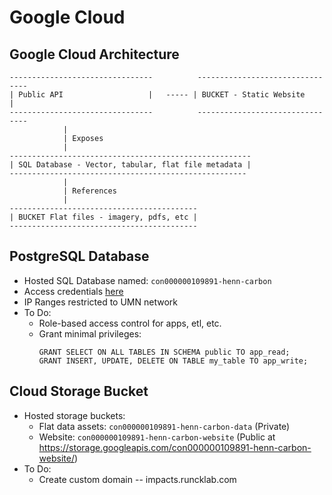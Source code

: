 # Google Cloud

## Google Cloud Architecture
```
--------------------------------          --------------------------------
| Public API                   |   ----- | BUCKET - Static Website      | 
--------------------------------          --------------------------------
            |
            | Exposes
            |
------------------------------------------------------
| SQL Database - Vector, tabular, flat file metadata |
-----------------------------------------------------
            |
            | References
            |
------------------------------------------
| BUCKET Flat files - imagery, pdfs, etc |
------------------------------------------
```

## PostgreSQL Database
- Hosted SQL Database named: `con000000109891-henn-carbon`
- Access credentials [here](https://docs.google.com/document/d/1ca5OP9XyRljkjH5VlIX6eIA1c9lDHD4E5JH1L6126TY/edit?tab=t.0)
- IP Ranges restricted to UMN network
- To Do:
  - Role-based access control for apps, etl, etc.
  - Grant minimal privileges:
    ```
    GRANT SELECT ON ALL TABLES IN SCHEMA public TO app_read;
    GRANT INSERT, UPDATE, DELETE ON TABLE my_table TO app_write;
    ```

## Cloud Storage Bucket
- Hosted storage buckets:
  - Flat data assets: `con000000109891-henn-carbon-data` (Private)
  - Website: `con000000109891-henn-carbon-website` (Public at https://storage.googleapis.com/con000000109891-henn-carbon-website/)
- To Do:
  - Create custom domain -- impacts.runcklab.com

## 
